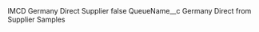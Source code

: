 <?xml version="1.0" encoding="UTF-8"?>
<CustomMetadata xmlns="http://soap.sforce.com/2006/04/metadata" xmlns:xsi="http://www.w3.org/2001/XMLSchema-instance" xmlns:xsd="http://www.w3.org/2001/XMLSchema">
    <label>IMCD Germany Direct Supplier</label>
    <protected>false</protected>
    <values>
        <field>QueueName__c</field>
        <value xsi:type="xsd:string">Germany Direct from Supplier Samples</value>
    </values>
</CustomMetadata>
